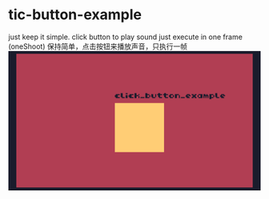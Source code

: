 # tic-button-example
just keep it simple.
click button to play sound
just execute in one frame (oneShoot)
保持简单，点击按钮来播放声音，只执行一帧
<img src="show.png" alt="show">